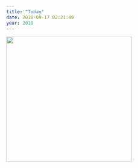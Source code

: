 ```yaml
---
title: "Today"
date: 2010-09-17 02:21:49
year: 2010
---
```

<img src="{{'/files/2010/09/sisyphus.jpg' | relative_url}}" width="333" height="334" class="centered">
